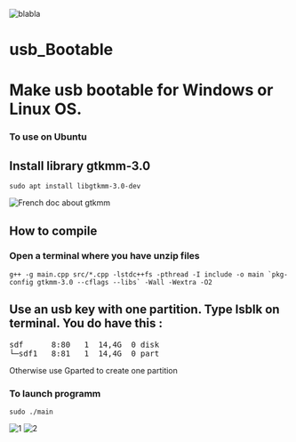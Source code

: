 ![blabla](https://user-images.githubusercontent.com/29018157/128608073-5bd0bbdf-a191-47aa-9a5e-a65d1e1a13dc.png)

# usb_Bootable
# Make usb bootable for Windows or Linux OS.

### To use on Ubuntu


## Install library gtkmm-3.0
```
sudo apt install libgtkmm-3.0-dev
```
![French doc about gtkmm](https://doc.ubuntu-fr.org/gtkmm)

## How to compile
### Open a terminal where you have unzip files

```
g++ -g main.cpp src/*.cpp -lstdc++fs -pthread -I include -o main `pkg-config gtkmm-3.0 --cflags --libs` -Wall -Wextra -O2
```

## Use an usb key with one partition. Type lsblk on terminal. You do have this :
<pre>sdf      8:80   1  14,4G  0 disk 
└─sdf1   8:81   1  14,4G  0 part </pre>
Otherwise use Gparted to create one partition

### To launch programm
```
sudo ./main
```
![1](https://user-images.githubusercontent.com/29018157/132638028-46ff8a90-dd24-4344-867c-4b2817363ea9.png)
![2](https://user-images.githubusercontent.com/29018157/132638040-f33a269e-9b11-463a-9e12-e62071b3f846.png)

